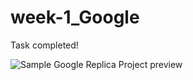 # week-1_Google

Task completed!

![Sample Google Replica Project preview](https://arianzargaran.github.io/week-1_Google/styling/preview.png)
